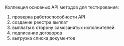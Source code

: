 Коллекция основных API методов для тестирования:
1) проверка работоспособности API 
2) создание реестра выплат
3) выплаты в сторону самозанятых исполнителей
4) подписание договоров 
5) выгрузка списка документов
